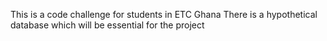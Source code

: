 This is a code challenge for students in ETC Ghana
There is a hypothetical database which will be essential for the project 
